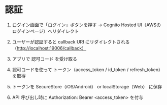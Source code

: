 # 認証

1. ログイン画面で「ログイン」ボタンを押す
→ Cognito Hosted UI（AWSのログインページ）へリダイレクト

2. ユーザーが認証すると callback URI にリダイレクトされる（<http://localhost:19006/callback）>

3. アプリで 認可コード を受け取る

4. 認可コードを使って トークン（access_token / id_token / refresh_token） を取得

5. トークンを SecureStore（iOS/Android） or localStorage（Web） に保存

6. API 呼び出し時に Authorization: Bearer <access_token> を付与

